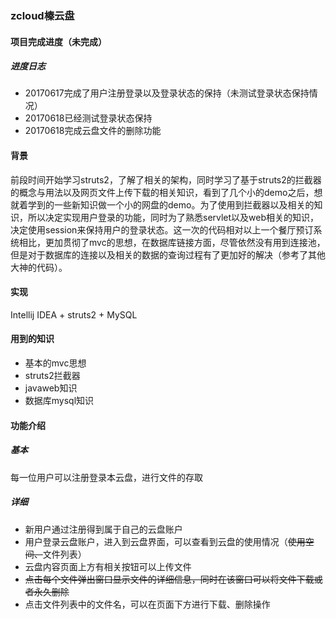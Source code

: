 ### zcloud榛云盘
#### 项目完成进度（未完成）
##### 进度日志
* 20170617完成了用户注册登录以及登录状态的保持（未测试登录状态保持情况）
* 20170618已经测试登录状态保持
* 20170618完成云盘文件的删除功能
#### 背景
前段时间开始学习struts2，了解了相关的架构，同时学习了基于struts2的拦截器的概念与用法以及网页文件上传下载的相关知识，看到了几个小的demo之后，想就着学到的一些新知识做一个小的网盘的demo。为了使用到拦截器以及相关的知识，所以决定实现用户登录的功能，同时为了熟悉servlet以及web相关的知识，决定使用session来保持用户的登录状态。这一次的代码相对以上一个餐厅预订系统相比，更加贯彻了mvc的思想，在数据库链接方面，尽管依然没有用到连接池，但是对于数据库的连接以及相关的数据的查询过程有了更加好的解决（参考了其他大神的代码）。
#### 实现
Intellij IDEA + struts2 + MySQL
#### 用到的知识
* 基本的mvc思想
* struts2拦截器
* javaweb知识
* 数据库mysql知识
#### 功能介绍
##### 基本
每一位用户可以注册登录本云盘，进行文件的存取
##### 详细
* 新用户通过注册得到属于自己的云盘账户
* 用户登录云盘账户，进入到云盘界面，可以查看到云盘的使用情况（~~使用空间、~~文件列表）
* 云盘内容页面上方有相关按钮可以上传文件
* ~~点击每个文件弹出窗口显示文件的详细信息，同时在该窗口可以将文件下载或者永久删除~~
* 点击文件列表中的文件名，可以在页面下方进行下载、删除操作
